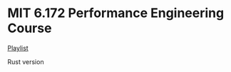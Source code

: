 # MIT 6.172 Performance Engineering Course
[Playlist](https://www.youtube.com/playlist?list=PLUl4u3cNGP63VIBQVWguXxZZi0566y7Wf)

Rust version